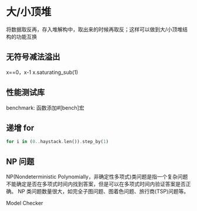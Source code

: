 # 大/小顶堆

将数据取反再，存入堆解构中，取出来的时候再取反；这样可以做到大/小顶堆结构的功能互换

## 无符号减法溢出

x==0，x-1
x.saturating_sub(1)

## 性能测试库

benchmark: 函数添加#[bench]宏

## 递增 for

```rs
for i in (0..haystack.len()).step_by(1)
```

## NP 问题

NP(Nondeterministic Polynomially，非确定性多项式)类问题是指一个复杂问题不能确定是否在多项式时间内找到答案，但是可以在多项式时间内验证答案是否正确。 NP 类问题数量很大，如完全子图问题、图着色问题、旅行商(TSP)问题等。

Model Checker
